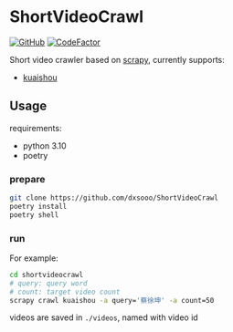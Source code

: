 # ShortVideoCrawl

[![GitHub](https://img.shields.io/github/license/dxsooo/ShortVideoCrawl)](./LICENSE)
[![CodeFactor](https://www.codefactor.io/repository/github/dxsooo/shortvideocrawl/badge)](https://www.codefactor.io/repository/github/dxsooo/shortvideocrawl)

Short video crawler based on [scrapy](https://github.com/scrapy/scrapy), currently supports:

- [kuaishou](https://www.kuaishou.com/)

## Usage

requirements:

- python 3.10
- poetry

### prepare

```bash
git clone https://github.com/dxsooo/ShortVideoCrawl
poetry install
poetry shell
```

### run

For example:

```bash
cd shortvideocrawl
# query: query word
# count: target video count
scrapy crawl kuaishou -a query='蔡徐坤' -a count=50
```

videos are saved in `./videos`, named with video id
